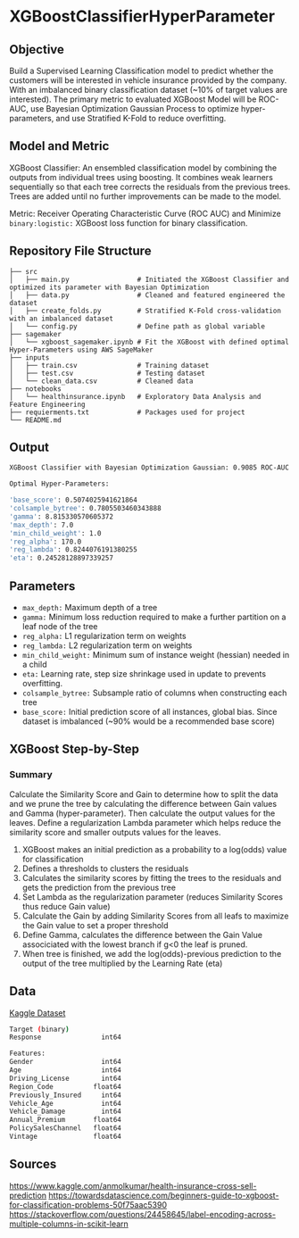 # XGBoostClassifierHyperParameter

## Objective
Build a Supervised Learning Classification model to predict whether the customers will be interested in vehicle insurance provided by the company. With an imbalanced binary classification dataset (~10% of target values are interested). The primary metric to evaluated XGBoost Model will be ROC-AUC, use Bayesian Optimization Gaussian Process to optimize hyper-parameters, and use Stratified K-Fold to reduce overfitting.

## Model and Metric 
XGBoost Classifier: An ensembled classification model by combining the outputs from individual trees using boosting. It combines weak learners sequentially so that each tree corrects the residuals from the previous trees. Trees are added until no further improvements can be made to the model.

Metric: Receiver Operating Characteristic Curve (ROC AUC) and Minimize ```binary:logistic:``` XGBoost loss function for binary classification.

## Repository File Structure
    ├── src          
    │   ├── main.py                 # Initiated the XGBoost Classifier and optimized its parameter with Bayesian Optimization
    │   ├── data.py                 # Cleaned and featured engineered the dataset
    │   ├── create_folds.py         # Stratified K-Fold cross-validation with an imbalanced dataset
    │   └── config.py               # Define path as global variable
    ├── sagemaker
    │   └── xgboost_sagemaker.ipynb # Fit the XGBoost with defined optimal Hyper-Parameters using AWS SageMaker
    ├── inputs
    │   ├── train.csv               # Training dataset
    │   ├── test.csv                # Testing dataset
    │   └── clean_data.csv          # Cleaned data 
    ├── notebooks
    │   └── healthinsurance.ipynb   # Exploratory Data Analysis and Feature Engineering
    ├── requierments.txt            # Packages used for project
    └── README.md
    
## Output
```bash
XGBoost Classifier with Bayesian Optimization Gaussian: 0.9085 ROC-AUC 

Optimal Hyper-Parameters:

'base_score': 0.5074025941621864
'colsample_bytree': 0.7805503460343888
'gamma': 8.815330570605372 
'max_depth': 7.0
'min_child_weight': 1.0
'reg_alpha': 170.0
'reg_lambda': 0.8244076191380255
'eta': 0.24528128897339257
```
## Parameters
- ```max_depth:``` Maximum depth of a tree
- ```gamma:``` Minimum loss reduction required to make a further partition on a leaf node of the tree
- ```reg_alpha:``` L1 regularization term on weights
- ```reg_lambda:``` L2 regularization term on weights
- ```min_child_weight:``` Minimum sum of instance weight (hessian) needed in a child
- ```eta:``` Learning rate, step size shrinkage used in update to prevents overfitting.
- ```colsample_bytree:``` Subsample ratio of columns when constructing each tree
- ```base_score:``` Initial prediction score of all instances, global bias. Since dataset is imbalanced (~90% would be a recommended base score)

## XGBoost Step-by-Step

### Summary 
Calculate the Similarity Score and Gain to determine how to split the data and we prune the tree by calculating the difference between Gain values and Gamma (hyper-parameter). Then calculate the output values for the leaves. Define a regularization Lambda parameter which helps reduce the similarity score and smaller outputs values for the leaves. 
1. XGBoost makes an initial prediction as a probability to a log(odds) value for classification
2. Defines a thresholds to clusters the residuals
3. Calculates the similarity scores by fitting the trees to the residuals and gets the prediction from the previous tree
4. Set Lambda as the regularization parameter (reduces Similarity Scores thus reduce Gain value)
5. Calculate the Gain by adding Similarity Scores from all leafs to maximize the Gain value to set a proper threshold
6. Define Gamma, calculates the difference between the Gain Value associciated with the lowest branch if g<0 the leaf is pruned.
7. When tree is finished, we add the log(odds)-previous prediction to the output of the tree multiplied by the Learning Rate (eta) 


## Data
[Kaggle Dataset](https://www.kaggle.com/anmolkumar/health-insurance-cross-sell-prediction)
```bash
Target (binary)
Response               int64

Features: 
Gender                 int64
Age                    int64
Driving_License        int64
Region_Code          float64
Previously_Insured     int64
Vehicle_Age            int64
Vehicle_Damage         int64
Annual_Premium       float64
PolicySalesChannel   float64
Vintage              float64
```
## Sources
https://www.kaggle.com/anmolkumar/health-insurance-cross-sell-prediction
https://towardsdatascience.com/beginners-guide-to-xgboost-for-classification-problems-50f75aac5390
https://stackoverflow.com/questions/24458645/label-encoding-across-multiple-columns-in-scikit-learn
